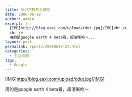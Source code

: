 ```yaml
---
title: 我们学校的全貌哈
date: 2006-06-19
author: admin
excerpt: |
  [IMG]http://blog.eaxi.com/upload/cdut.jpg[/IMG]<br />
  <br />
  用的是google earth 4 beta看，超清晰哈～...
layout: post
permalink: /posts/20060619-22.html
categories:
  - 生活点滴
tags:
  - Google
---
```

[IMG]http://blog.eaxi.com/upload/cdut.jpg[/IMG]

用的是google earth 4 beta看，超清晰哈～